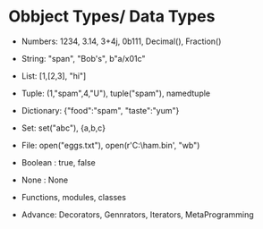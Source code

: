 # Obbject Types/ Data Types

- Numbers: 1234, 3.14, 3+4j, 0b111, Decimal(), Fraction()
- String: "span", "Bob's", b"a/x01c"
- List: [1,[2,3], "hi"]
- Tuple: (1,"spam",4,"U"), tuple("spam"), namedtuple
- Dictionary: {"food":"spam", "taste":"yum"}  <!-- #key value pair -->
- Set: set("abc"), {a,b,c}


- File: open("eggs.txt"), open(r'C:\ham.bin', "wb")

- Boolean : true, false

- None : None

- Functions, modules, classes

- Advance: Decorators, Gennrators, Iterators, MetaProgramming